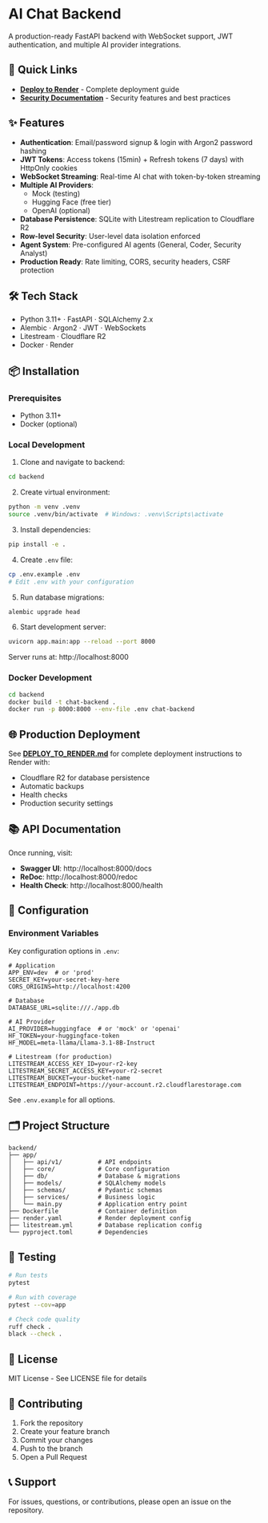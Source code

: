 # AI Chat Backend

A production-ready FastAPI backend with WebSocket support, JWT authentication, and multiple AI provider integrations.

## 🚀 Quick Links

- **[Deploy to Render](DEPLOY_TO_RENDER.md)** - Complete deployment guide
- **[Security Documentation](SECURITY.md)** - Security features and best practices

## ✨ Features

- **Authentication**: Email/password signup & login with Argon2 password hashing
- **JWT Tokens**: Access tokens (15min) + Refresh tokens (7 days) with HttpOnly cookies
- **WebSocket Streaming**: Real-time AI chat with token-by-token streaming
- **Multiple AI Providers**: 
  - Mock (testing)
  - Hugging Face (free tier)
  - OpenAI (optional)
- **Database Persistence**: SQLite with Litestream replication to Cloudflare R2
- **Row-level Security**: User-level data isolation enforced
- **Agent System**: Pre-configured AI agents (General, Coder, Security Analyst)
- **Production Ready**: Rate limiting, CORS, security headers, CSRF protection

## 🛠️ Tech Stack

- Python 3.11+ · FastAPI · SQLAlchemy 2.x
- Alembic · Argon2 · JWT · WebSockets
- Litestream · Cloudflare R2
- Docker · Render

## 📦 Installation

### Prerequisites
- Python 3.11+
- Docker (optional)

### Local Development

1. Clone and navigate to backend:
```bash
cd backend
```

2. Create virtual environment:
```bash
python -m venv .venv
source .venv/bin/activate  # Windows: .venv\Scripts\activate
```

3. Install dependencies:
```bash
pip install -e .
```

4. Create `.env` file:
```bash
cp .env.example .env
# Edit .env with your configuration
```

5. Run database migrations:
```bash
alembic upgrade head
```

6. Start development server:
```bash
uvicorn app.main:app --reload --port 8000
```

Server runs at: http://localhost:8000

### Docker Development

```bash
cd backend
docker build -t chat-backend .
docker run -p 8000:8000 --env-file .env chat-backend
```

## 🌐 Production Deployment

See **[DEPLOY_TO_RENDER.md](DEPLOY_TO_RENDER.md)** for complete deployment instructions to Render with:
- Cloudflare R2 for database persistence
- Automatic backups
- Health checks
- Production security settings

## 📚 API Documentation

Once running, visit:
- **Swagger UI**: http://localhost:8000/docs
- **ReDoc**: http://localhost:8000/redoc
- **Health Check**: http://localhost:8000/health

## 🔧 Configuration

### Environment Variables

Key configuration options in `.env`:

```env
# Application
APP_ENV=dev  # or 'prod'
SECRET_KEY=your-secret-key-here
CORS_ORIGINS=http://localhost:4200

# Database
DATABASE_URL=sqlite:///./app.db

# AI Provider
AI_PROVIDER=huggingface  # or 'mock' or 'openai'
HF_TOKEN=your-huggingface-token
HF_MODEL=meta-llama/Llama-3.1-8B-Instruct

# Litestream (for production)
LITESTREAM_ACCESS_KEY_ID=your-r2-key
LITESTREAM_SECRET_ACCESS_KEY=your-r2-secret
LITESTREAM_BUCKET=your-bucket-name
LITESTREAM_ENDPOINT=https://your-account.r2.cloudflarestorage.com
```

See `.env.example` for all options.

## 🗂️ Project Structure

```
backend/
├── app/
│   ├── api/v1/          # API endpoints
│   ├── core/            # Core configuration
│   ├── db/              # Database & migrations
│   ├── models/          # SQLAlchemy models
│   ├── schemas/         # Pydantic schemas
│   ├── services/        # Business logic
│   └── main.py          # Application entry point
├── Dockerfile           # Container definition
├── render.yaml          # Render deployment config
├── litestream.yml       # Database replication config
└── pyproject.toml       # Dependencies

```

## 🧪 Testing

```bash
# Run tests
pytest

# Run with coverage
pytest --cov=app

# Check code quality
ruff check .
black --check .
```

## 📖 License

MIT License - See LICENSE file for details

## 🤝 Contributing

1. Fork the repository
2. Create your feature branch
3. Commit your changes
4. Push to the branch
5. Open a Pull Request

## 📞 Support

For issues, questions, or contributions, please open an issue on the repository.
